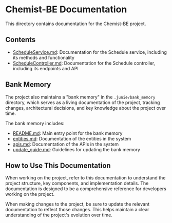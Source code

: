 # Chemist-BE Documentation

This directory contains documentation for the Chemist-BE project.

## Contents

- [ScheduleService.md](ScheduleService.md): Documentation for the Schedule service, including its methods and functionality
- [ScheduleController.md](ScheduleController.md): Documentation for the Schedule controller, including its endpoints and API

## Bank Memory

The project also maintains a "bank memory" in the `.junie/bank_memory` directory, which serves as a living documentation of the project, tracking changes, architectural decisions, and key knowledge about the project over time.

The bank memory includes:
- [README.md](.junie/bank_memory/README.md): Main entry point for the bank memory
- [entities.md](.junie/bank_memory/entities.md): Documentation of the entities in the system
- [apis.md](.junie/bank_memory/apis.md): Documentation of the APIs in the system
- [update_guide.md](.junie/bank_memory/update_guide.md): Guidelines for updating the bank memory

## How to Use This Documentation

When working on the project, refer to this documentation to understand the project structure, key components, and implementation details. The documentation is designed to be a comprehensive reference for developers working on the project.

When making changes to the project, be sure to update the relevant documentation to reflect those changes. This helps maintain a clear understanding of the project's evolution over time.